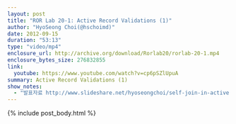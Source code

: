 ```yaml
---
layout: post
title: "ROR Lab 20-1: Active Record Validations (1)"
author: "HyoSeong Choi(@hschoimd)"
date: 2012-09-15
duration: "53:13"
type: "video/mp4"
enclosure_url: http://archive.org/download/Rorlab20/rorlab-20-1.mp4
enclosure_bytes_size: 276832855
link:
  youtube: https://www.youtube.com/watch?v=cp6pSZlUpuA
summary: Active Record Validations (1)
show_notes:
  - "발표자료 http://www.slideshare.net/hyoseongchoi/self-join-in-active-record-association"
---
```


{% include post_body.html %}
